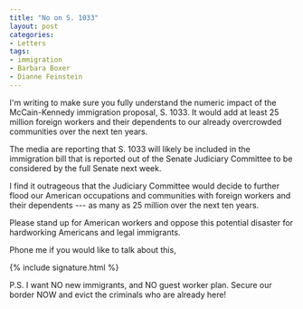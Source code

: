 ```yaml
---
title: "No on S. 1033"
layout: post
categories:
- Letters
tags:
- immigration
- Barbara Boxer
- Dianne Feinstein
---
```


I'm writing to make sure you fully understand the numeric impact of the McCain-Kennedy immigration proposal, S. 1033. It would add at least 25 million foreign workers and their dependents to our already overcrowded communities over the next ten years.

The media are reporting that S. 1033 will likely be included in the immigration bill that is reported out of the Senate Judiciary Committee to be considered by the full Senate next week.

I find it outrageous that the Judiciary Committee would decide to further flood our American occupations and communities with foreign workers and their dependents --- as many as 25 million over the next ten years.

Please stand up for American workers and oppose this potential disaster for hardworking Americans and legal immigrants.

Phone me if you would like to talk about this,

{% include signature.html %}

P.S. I want NO new immigrants, and NO guest worker plan. Secure our border NOW and evict the criminals who are already here!